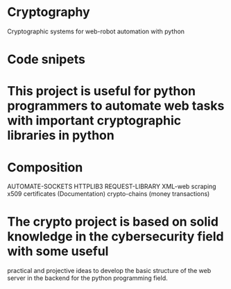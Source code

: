 # Cryptography
Cryptographic systems for web-robot automation with python

# Code snipets
# This project is useful for python programmers to automate web tasks with important cryptographic libraries in python
# Composition

AUTOMATE-SOCKETS
HTTPLIB3
REQUEST-LIBRARY
XML-web scraping
x509 certificates (Documentation)
crypto-chains (money transactions)

# The crypto project is based on solid knowledge in the cybersecurity field with some useful
practical and projective ideas to develop the basic structure of the web server in the backend
for the python programming field.




